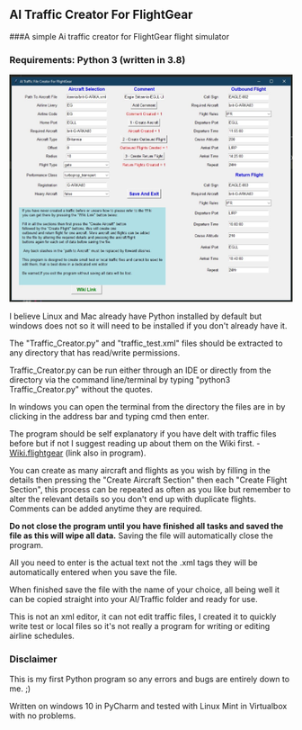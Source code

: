 ## AI Traffic Creator For FlightGear

###A simple Ai traffic creator for FlightGear flight simulator

### Requirements: Python 3 (written in 3.8)


![Screenshot](screenshot/screenshot.jpg)

I believe Linux and Mac already have Python installed by default but windows does not so it will need to be installed if you don't already have it.

The "Traffic_Creator.py" and "traffic_test.xml" files should be extracted to any directory that has read/write permissions.

Traffic_Creator.py can be run either through an IDE or directly from the directory via the command line/terminal by typing "python3 Traffic_Creator.py" without the quotes.

 In windows you can open the terminal from the directory the files are in by clicking in the address bar and typing cmd then enter.

The program should be self explanatory if you have delt with traffic files before but if not I suggest reading up about them on the Wiki first. -
 [Wiki.flightgear](http://wiki.flightgear.org/AI_Traffic) (link also in program).

You can create as many aircraft and flights as you wish by filling in the details then pressing the "Create Aircraft Section" then each "Create Flight Section", this process can be repeated as often as you like but remember to alter the relevant details so you don't end up with duplicate flights. Comments can be added anytime they are required.

**Do not close the program until you have finished all tasks and saved the file as this will wipe all data.** Saving the file will automatically close the program.

All you need to enter is the actual text not the .xml tags they will be automatically entered when you save the file.

When finished save the file with the name of your choice, all being well it can be copied straight into your AI/Traffic folder and ready for use.

This is not an xml editor, it can not edit traffic files, I created it to quickly write test or local files so it's not really a program for writing or editing airline schedules.

### Disclaimer
This is my first Python program so any errors and bugs are entirely down to me. ;)

Written on windows 10 in PyCharm and tested with Linux Mint in Virtualbox with no problems.
